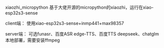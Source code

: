 xiaozhi_micropython
基于大佬开源的micropython的xiaozhi，运行在xiao-esp32s3-sense

client端：
使用xiao-esp32s3-sense+inmp441+max98357

server端：
可选funasr、百度ASR
edge-TTS、百度TTS
deepseek、chatglm
本地部署，需要安装ffmpeg
